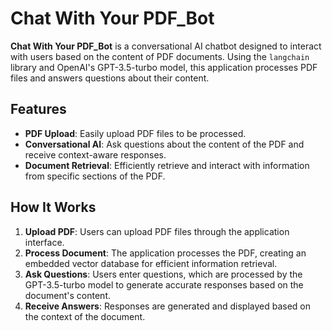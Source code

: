 # Chat With Your PDF_Bot

**Chat With Your PDF_Bot** is a conversational AI chatbot designed to interact with users based on the content of PDF documents. Using the `langchain` library and OpenAI's GPT-3.5-turbo model, this application processes PDF files and answers questions about their content.

## Features

- **PDF Upload**: Easily upload PDF files to be processed.
- **Conversational AI**: Ask questions about the content of the PDF and receive context-aware responses.
- **Document Retrieval**: Efficiently retrieve and interact with information from specific sections of the PDF.

## How It Works

1. **Upload PDF**: Users can upload PDF files through the application interface.
2. **Process Document**: The application processes the PDF, creating an embedded vector database for efficient information retrieval.
3. **Ask Questions**: Users enter questions, which are processed by the GPT-3.5-turbo model to generate accurate responses based on the document's content.
4. **Receive Answers**: Responses are generated and displayed based on the context of the document.

